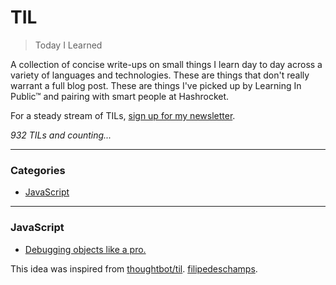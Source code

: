 # TIL

> Today I Learned

A collection of concise write-ups on small things I learn day to day across a
variety of languages and technologies. These are things that don't really
warrant a full blog post. These are things I've picked up by Learning In Public™
and pairing with smart people at Hashrocket.

For a steady stream of TILs, [sign up for my newsletter](https://tinyletter.com/jbranchaud).

_932 TILs and counting..._

---

### Categories

* [JavaScript](#javascript)
<!--
* [CSS](#css)
* [Devops](#devops)
* [Git](#git)
* [HTML](#html)
* [Internet](#internet)
* [MongoDB](#mongodb)
* [MySQL](#mysql)
* [React Native](#react-native)
-->
---

### JavaScript
- [Debugging objects like a pro.](javascript/debugging-objects-like-a-pro.md)

This idea was inspired from
[thoughtbot/til](https://github.com/thoughtbot/til).
[filipedeschamps](https://github.com/filipedeschamps).

<!-- ## License

&copy; 2015-2018 Josh Branchaud

This repository is licensed under the MIT license. See `LICENSE` for
details. -->
